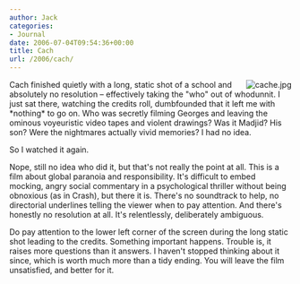 ```yaml
---
author: Jack
categories:
- Journal
date: 2006-07-04T09:54:36+00:00
title: Cach
url: /2006/cach/
---
```


<img style="float: right; margin-left: 5px;" id="image1280" src="http://baty.net/files/cache.jpg" alt="cache.jpg" /> 

Cach finished quietly with a long, static shot of a school and absolutely no resolution &#8211; effectively taking the "who" out of whodunnit. I just sat there, watching the credits roll, dumbfounded that it left me with \*nothing\* to go on. Who was secretly filming Georges and leaving the ominous voyeuristic video tapes and violent drawings? Was it Madjid? His son? Were the nightmares actually vivid memories? I had no idea. 

So I watched it again. 

Nope, still no idea who did it, but that's not really the point at all. This is a film about global paranoia and responsibility. It's difficult to embed mocking, angry social commentary in a psychological thriller without being obnoxious (as in Crash), but there it is. There's no soundtrack to help, no directorial underlines telling the viewer when to pay attention. And there's honestly no resolution at all. It's relentlessly, deliberately ambiguous. 

Do pay attention to the lower left corner of the screen during the long static shot leading to the credits. Something important happens. Trouble is, it raises more questions than it answers. I haven't stopped thinking about it since, which is worth much more than a tidy ending. You will leave the film unsatisfied, and better for it.